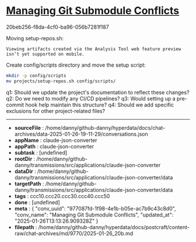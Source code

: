 # [Managing Git Submodule Conflicts](https://claude.ai/chat/977087fd-1f98-4e1b-b05e-ac7b9c43c8d0)

20beb256-f8da-4cf0-ba96-056b7281f187

 Moving setup-repos.sh:
```
Viewing artifacts created via the Analysis Tool web feature preview isn’t yet supported on mobile.
```



Create config/scripts directory and move the setup script:

```bash
mkdir -p config/scripts
mv projects/setup-repos.sh config/scripts/
```

q1: Should we update the project's documentation to reflect these changes?
q2: Do we need to modify any CI/CD pipelines?
q3: Would setting up a pre-commit hook help maintain this structure?
q4: Should we add specific exclusions for other project-related files?

---

* **sourceFile** : /home/danny/github-danny/hyperdata/docs/chat-archives/data-2025-01-26-19-11-29/conversations.json
* **appName** : claude-json-converter
* **appPath** : claude-json-converter
* **subtask** : [undefined]
* **rootDir** : /home/danny/github-danny/transmissions/src/applications/claude-json-converter
* **dataDir** : /home/danny/github-danny/transmissions/src/applications/claude-json-converter/data
* **targetPath** : /home/danny/github-danny/transmissions/src/applications/claude-json-converter/data
* **tags** : ccc10.ccc20.ccc30.ccc40.ccc50
* **done** : [undefined]
* **meta** : {
  "conv_uuid": "977087fd-1f98-4e1b-b05e-ac7b9c43c8d0",
  "conv_name": "Managing Git Submodule Conflicts",
  "updated_at": "2025-01-26T13:13:26.909328Z"
}
* **filepath** : /home/danny/github-danny/hyperdata/docs/postcraft/content-raw/chat-archives/md/9770/2025-01-26_20b.md